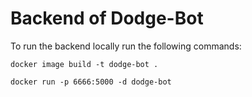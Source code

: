 # Backend of Dodge-Bot

To run the backend locally run the following commands:

```
docker image build -t dodge-bot .
```

```
docker run -p 6666:5000 -d dodge-bot
```
